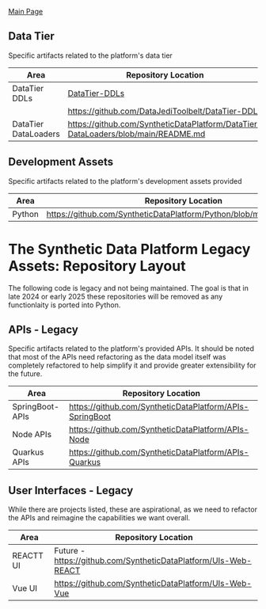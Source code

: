 <a href="https://github.com/SyntheticDataPlatform/.github/blob/main/profile/README.md" target="_blank">Main Page</a>

## Data Tier
Specific artifacts related to the platform's data tier

| Area                 | Repository Location                                                                                            | 
|----------------------|------------------------------------------------------------------------------------------------------------|
| DataTier DDLs      | [DataTier-DDLs](/DataTier-DDLs/blob/main/README.md) | 
||https://github.com/DataJediToolbelt/DataTier-DDLs|
| DataTier DataLoaders|https://github.com/SyntheticDataPlatform/DataTier-DataLoaders/blob/main/README.md|

## Development Assets
Specific artifacts related to the platform's development assets provided

| Area   | Repository Location                                                                                        | 
|--------|--------------------------------------------------------------------------------------------------------|
| Python | https://github.com/SyntheticDataPlatform/Python/blob/main/README.md | 

# The Synthetic Data Platform Legacy Assets: Repository Layout
The following code is legacy and not being maintained. The goal is that in late 2024 or early 2025 these repositories will
be removed as any functionlaity is ported into Python.

## APIs - Legacy
Specific artifacts related to the platform's provided APIs. It should be noted that most of the APIs need refactoring as the data model
itself was completely refactored to help simplify it and provide greater extensibility for the future.

| Area                 | Repository Location                                                                                            | 
|----------------------|------------------------------------------------------------------------------------------------------------|
| SpringBoot-APIs      |https://github.com/SyntheticDataPlatform/APIs-SpringBoot  |
| Node APIs            |https://github.com/SyntheticDataPlatform/APIs-Node    |
| Quarkus APIs         |https://github.com/SyntheticDataPlatform/APIs-Quarkus |

## User Interfaces - Legacy
While there are projects listed, these are aspirational, as we need to refactor the APIs and reimagine the capabilities we want overall.

| Area                 | Repository Location                                                                                           | 
|----------------------|------------------------------------------------------------------------------------------------------------|
| REACTT UI            | Future - https://github.com/SyntheticDataPlatform/UIs-Web-REACT|
| Vue UI               |https://github.com/SyntheticDataPlatform/UIs-Web-Vue|

